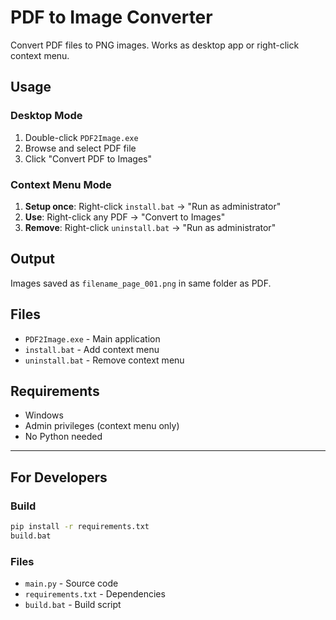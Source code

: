 # PDF to Image Converter

Convert PDF files to PNG images. Works as desktop app or right-click context menu.

## Usage

### Desktop Mode
1. Double-click `PDF2Image.exe`
2. Browse and select PDF file
3. Click "Convert PDF to Images"

### Context Menu Mode
1. **Setup once**: Right-click `install.bat` → "Run as administrator"
2. **Use**: Right-click any PDF → "Convert to Images"
3. **Remove**: Right-click `uninstall.bat` → "Run as administrator"

## Output
Images saved as `filename_page_001.png` in same folder as PDF.

## Files
- `PDF2Image.exe` - Main application  
- `install.bat` - Add context menu
- `uninstall.bat` - Remove context menu

## Requirements
- Windows
- Admin privileges (context menu only)
- No Python needed

---

## For Developers

### Build
```bash
pip install -r requirements.txt
build.bat
```

### Files
- `main.py` - Source code
- `requirements.txt` - Dependencies  
- `build.bat` - Build script